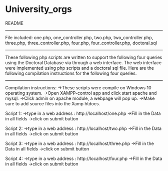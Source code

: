 # University_orgs

README
**************
File included: one.php, one_controller.php, two.php, two_controller.php,
	       three.php, three_controller.php, four.php, four_controller.php, doctoral.sql 	
**************
These following php scripts are written to support the following four queries using the Doctoral Database via through
a web interface. The web interface were implemented using php scripts and a doctoral sql file. Here are the following 
compilation instructions for the following four queries.

**************
Compilation instructions:
->These scripts were compile on Windows 10 operating system.
->Open XAMPP-control app and click start apache and mysql.
->Click admin on apache module, a webpage will pop up.
->Make sure to add source files into the Xamp htdocs.

Script 1:
->type in a web address : http://localhost/one.php
->Fill in the Data in all fields
->click on submit button

Script 2:
->type in a web address : http://localhost/two.php
->Fill in the Data in all fields
->click on submit button

Script 3:
->type in a web address : http://localhost/three.php
->Fill in the Data in all fields
->click on submit button          

Script 4:
->type in a web address : http://localhost/four.php
->Fill in the Data in all fields
->click on submit button     
